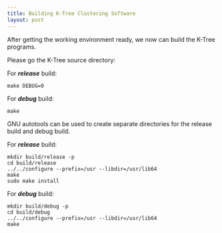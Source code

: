 ```yaml
---
title: Building K-Tree Clustering Software
layout: post
---
```


After getting the working environment ready, we now can build the K-Tree programs.

Please go the K-Tree source directory:

For ***release*** build:

    make DEBUG=0
    
For ***debug*** build:

    make
    
GNU autotools can be used to create separate directories for the release build and debug build.

For ***release*** build:

	mkdir build/release -p
	cd build/release
	../../configure --prefix=/usr --libdir=/usr/lib64
	make
	sudo make install
    
For ***debug*** build:

	mkdir build/debug -p
	cd build/debug
	../../configure --prefix=/usr --libdir=/usr/lib64
	make
	
